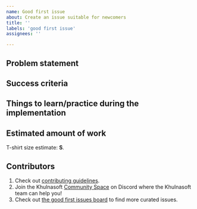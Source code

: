 ```yaml
---
name: Good first issue
about: Create an issue suitable for newcomers
title: ''
labels: 'good first issue'
assignees: ''

---
```


## Problem statement

<!-- Describe the problem and why it is important to solve it, point to external resources. -->

## Success criteria

<!-- List all changes required for this issue to be completed. -->

## Things to learn/practice during the implementation

<!-- List interesting things that a contributor can learn by working on this issue. -->

<!--
#### Implementation details
 -->

<!-- Uncomment to provide additional technical implementation suggestions to help a contributor address the issue. -->

## Estimated amount of work

<!-- Include implementation and code review effort.
Use t-shirt sizes as an abstract effort measurement because time estimates vary depending on the experience: XS, S, M, L. -->

T-shirt size estimate: **S**.

<!-- Note: generally, tickets should be achievable in 5 days or less. -->

## Contributors

1. Check out [contributing guidelines](https://github.com/khulnasoft/khulnasoft/blob/main/CONTRIBUTING.md).
2. Join the Khulnasoft [Community Space](https://srcgr.ph/join-community-space) on Discord where the Khulnasoft team can help you!
3. Check out [the good first issues board](https://github.com/orgs/khulnasoft/projects/210) to find more curated issues.
